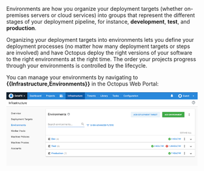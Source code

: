 Environments are how you organize your deployment targets (whether on-premises servers or cloud services) into groups that represent the different stages of your deployment pipeline, for instance, **development**, **test**, and **production**.

Organizing your deployment targets into environments lets you define your deployment processes (no matter how many deployment targets or steps are involved) and have Octopus deploy the right versions of your software to the right environments at the right time. The order your projects progress through your environments is controlled by the lifecycle.

You can manage your environments by navigating to **{{Infrastructure,Environments}}** in the Octopus Web Portal:

![The environments area of Octopus Deploy](docs/shared-content/concepts/images/environments.png "width=500")
